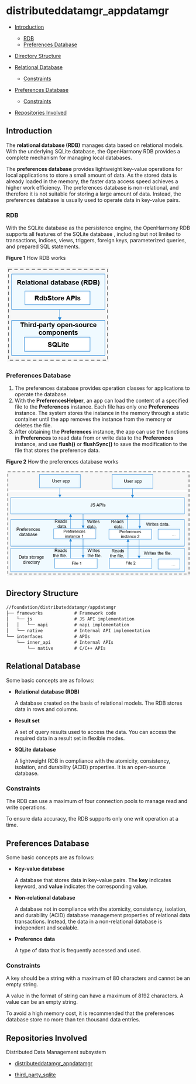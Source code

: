 # distributeddatamgr\_appdatamgr<a name="EN-US_TOPIC_0000001124534865"></a>

-   [Introduction](#section11660541593)
    -   [RDB](#section1589234172717)
    -   [Preferences Database](#section1287582752719)

-   [Directory Structure](#section161941989596)
-   [Relational Database](#section101010894114)
    -   [Constraints](#section18387142613414)

-   [Preferences Database](#section762641474720)
    -   [Constraints](#section1944481420489)

-   [Repositories Involved](#section1371113476307)

## Introduction<a name="section11660541593"></a>

The  **relational database \(RDB\)**  manages data based on relational models. With the underlying SQLite database, the OpenHarmony RDB provides a complete mechanism for managing local databases. 

The  **preferences database**  provides lightweight key-value operations for local applications to store a small amount of data. As the stored data is already loaded in the memory, the faster data access speed achieves a higher work efficiency. The preferences database is non-relational, and therefore it is not suitable for storing a large amount of data. Instead, the preferences database is usually used to operate data in key-value pairs.

### RDB<a name="section1589234172717"></a>

With the SQLite database as the persistence engine, the OpenHarmony RDB supports all features of the SQLite database , including but not limited to transactions, indices, views, triggers, foreign keys, parameterized queries, and prepared SQL statements.

**Figure  1**  How RDB works<a name="fig3330103712254"></a>  


![](figures/en-us_How_RDB_works.png)

### Preferences Database<a name="section1287582752719"></a>

1.  The preferences database provides operation classes for applications to operate the database.
2.  With the  **PreferencesHelper**, an app can load the content of a specified file to the  **Preferences**  instance. Each file has only one  **Preferences**  instance. The system stores the instance in the memory through a static container until the app removes the instance from the memory or deletes the file.
3.  After obtaining the  **Preferences**  instance, the app can use the functions in  **Preferences**  to read data from or write data to the  **Preferences**  instance, and use  **flush\(\)**  or  **flushSync\(\)**  to save the modification to the file that stores the preference data.

**Figure  2**  How the preferences database works<a name="fig833053712258"></a>  


![](figures/en-us_How_the_preferences_database_works.png)

## Directory Structure<a name="section161941989596"></a>

```
//foundation/distributeddatamgr/appdatamgr
├── frameworks            # Framework code
│   └── js                # JS API implementation
│   │   └── napi          # napi implementation
│   └── native            # Internal API implementation
└── interfaces            # APIs
    └── inner_api         # Internal APIs
        └── native        # C/C++ APIs
```

## Relational Database<a name="section101010894114"></a>

Some basic concepts are as follows:

-   **Relational database \(RDB\)**

    A database created on the basis of relational models. The RDB stores data in rows and columns.

-   **Result set**

    A set of query results used to access the data. You can access the required data in a result set in flexible modes.

-   **SQLite database**

    A lightweight RDB in compliance with the atomicity, consistency, isolation, and durability \(ACID\) properties. It is an open-source database.


### Constraints<a name="section18387142613414"></a>

The RDB can use a maximum of four connection pools to manage read and write operations.

To ensure data accuracy, the RDB supports only one writ operation at a time.

## Preferences Database<a name="section762641474720"></a>

Some basic concepts are as follows:

-   **Key-value database**

    A database that stores data in key-value pairs. The  **key**  indicates keyword, and  **value**  indicates the corresponding value.

-   **Non-relational database**

    A database not in compliance with the atomicity, consistency, isolation, and durability \(ACID\) database management properties of relational data transactions. Instead, the data in a non-relational database is independent and scalable.

-   **Preference** **data**

    A type of data that is frequently accessed and used.


### Constraints<a name="section1944481420489"></a>

A key should be a string with a maximum of 80 characters and cannot be an empty string.

A value in the format of string can have a maximum of 8192 characters. A value can be an empty string.

To avoid a high memory cost, it is recommended that the preferences database store no more than ten thousand data entries.

## Repositories Involved<a name="section1371113476307"></a>

Distributed Data Management subsystem

- [distributeddatamgr\_appdatamgr](https://gitee.com/openharmony/distributeddatamgr_appdatamgr)

- [third\_party\_sqlite](https://gitee.com/openharmony/third_party_sqlite)

